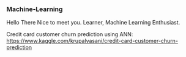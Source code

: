 ### Machine-Learning
Hello There
Nice to meet you.
Learner, Machine Learning Enthusiast.

Credit card customer churn prediction using ANN:
https://www.kaggle.com/krupalvasani/credit-card-customer-churn-prediction
